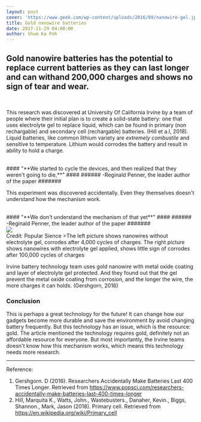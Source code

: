 ```yaml
---
layout: post
cover: 'https://www.geek.com/wp-content/uploads/2016/09/nanowire-gel.jpg'
title: Gold nanowire batteries
date: 2017-11-29 04:00:00
author: Shum Ka Poh
---
```


## Gold nanowire batteries has the potential to replace current batteries as they can last longer and can withand 200,000 charges and shows no sign of tear and wear. ##

<br>

This research was discovered at University Of California Irvine by a team of people where their initial plan is to create a solid-state battery: one that uses electrolyte gel to replace liquid, which can be found in primary (non rechargable) and secondary cell (rechargable) batteries. (Hill et a.l, 2018).  Liquid batteries, like common lithium variety are *extremely combustile* and sensitive to temperature. Lithium would corrodes the battery and result in ability to hold a charge.

<br>
#### "**We started to cycle the devices, and then realized that they weren't going to die,**" ####
###### -Reginald Penner, the leader author of the paper #######
<br>

This experiment was discovered accidentally. Even they themselves doesn't understand how the mechanism work.

<br>
#### "**We don't understand the mechanism of that yet**" ####
###### -Reginald Penner, the leader author of the paper #######
<br>

<img src="https://www.popsci.com/sites/popsci.com/files/styles/325_1x_/public/fig7-sem_shell_loss.jpg" style="margin:auto;display:block;">
Credit: Popular Sience
>The left picture shows nanowires without electrolyte gel, corrodes after 4,000 cycles of charges. The right picture shows nanowires with electrolyte gel applied, shows little sign of corrodes after 100,000 cycles of charges

Irvine battery technology team uses gold nanowire with metal oxide coating and layer of electrolyte gel protected. And they found out that the gel prevent the metal oxide coating from corrosion, and the longer the wire, the more charges it can holds. (Gershgorn, 2016)


### Conclusion ###
This is perhaps a great technology for the future! It can change how our gadgets become more durable and save the environment by avoid changing battery frequently. But this technology has an issue, which is the resource: gold. The article mentioned the technology requires gold, definitely not an affordable resource for everyone. But most importantly, the Irvine teams doesn't know how this mechanism works, which means this technology needs more research.

---

Reference:  
1. Gershgorn. D (2016). Researchers Accidentally Make Batteries Last 400 Times Longer. Retrieved from https://www.popsci.com/researchers-accidentally-make-batteries-last-400-times-longer
2. Hill, Marquita K., Watts, John., Wastebusters., Danaher, Kevin., Biggs, Shannon., Mark, Jason (2018). Primary cell. Retrieved from https://en.wikipedia.org/wiki/Primary_cell
